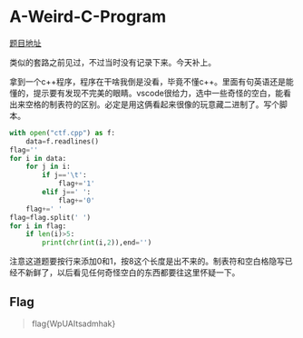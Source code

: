# A-Weird-C-Program

[题目地址](https://adworld.xctf.org.cn/challenges/details?hash=432ad852-89f9-4ec8-ad45-bc322e8c27e3_2)

类似的套路之前见过，不过当时没有记录下来。今天补上。

拿到一个c++程序，程序在干啥我倒是没看，毕竟不懂c++。里面有句英语还是能懂的，提示要有发现不完美的眼睛。vscode很给力，选中一些奇怪的空白，能看出来空格的制表符的区别。必定是用这俩看起来很像的玩意藏二进制了。写个脚本。

```python
with open("ctf.cpp") as f:
    data=f.readlines()
flag=''
for i in data:
    for j in i:
        if j=='\t':
            flag+='1'
        elif j==' ':
            flag+='0'
    flag+=' '
flag=flag.split(' ')
for i in flag:
    if len(i)>5:
        print(chr(int(i,2)),end='')
```

注意这道题要按行来添加0和1，按8这个长度是出不来的。制表符和空白格隐写已经不新鲜了，以后看见任何奇怪空白的东西都要往这里怀疑一下。

## Flag
> flag{WpUAItsadmhak}